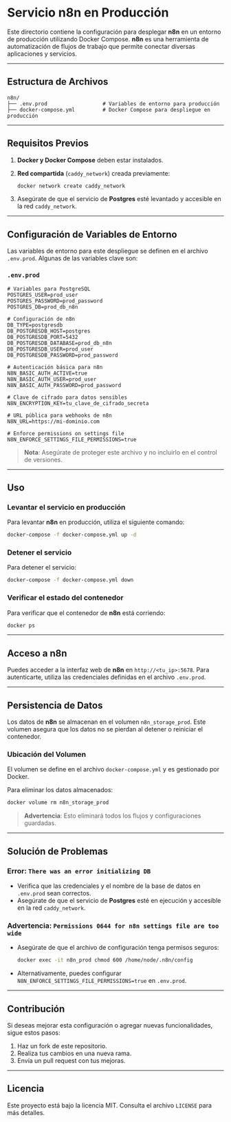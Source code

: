 # Servicio n8n en Producción

Este directorio contiene la configuración para desplegar **n8n** en un entorno de producción utilizando Docker Compose. **n8n** es una herramienta de automatización de flujos de trabajo que permite conectar diversas aplicaciones y servicios.

---

## **Estructura de Archivos**

```plaintext
n8n/
├── .env.prod                  # Variables de entorno para producción
├── docker-compose.yml         # Docker Compose para despliegue en producción
```

---

## **Requisitos Previos**

1. **Docker y Docker Compose** deben estar instalados.
2. **Red compartida** (`caddy_network`) creada previamente:

   ```bash
   docker network create caddy_network
   ```

3. Asegúrate de que el servicio de **Postgres** esté levantado y accesible en la red `caddy_network`.

---

## **Configuración de Variables de Entorno**

Las variables de entorno para este despliegue se definen en el archivo `.env.prod`. Algunas de las variables clave son:

### **`.env.prod`**

```plaintext
# Variables para PostgreSQL
POSTGRES_USER=prod_user
POSTGRES_PASSWORD=prod_password
POSTGRES_DB=prod_db_n8n

# Configuración de n8n
DB_TYPE=postgresdb
DB_POSTGRESDB_HOST=postgres
DB_POSTGRESDB_PORT=5432
DB_POSTGRESDB_DATABASE=prod_db_n8n
DB_POSTGRESDB_USER=prod_user
DB_POSTGRESDB_PASSWORD=prod_password

# Autenticación básica para n8n
N8N_BASIC_AUTH_ACTIVE=true
N8N_BASIC_AUTH_USER=prod_user
N8N_BASIC_AUTH_PASSWORD=prod_password

# Clave de cifrado para datos sensibles
N8N_ENCRYPTION_KEY=tu_clave_de_cifrado_secreta

# URL pública para webhooks de n8n
N8N_URL=https://mi-dominio.com

# Enforce permissions on settings file
N8N_ENFORCE_SETTINGS_FILE_PERMISSIONS=true
```

> **Nota**: Asegúrate de proteger este archivo y no incluirlo en el control de versiones.

---

## **Uso**

### **Levantar el servicio en producción**

Para levantar **n8n** en producción, utiliza el siguiente comando:

```bash
docker-compose -f docker-compose.yml up -d
```

### **Detener el servicio**

Para detener el servicio:

```bash
docker-compose -f docker-compose.yml down
```

### **Verificar el estado del contenedor**

Para verificar que el contenedor de **n8n** está corriendo:

```bash
docker ps
```

---

## **Acceso a n8n**

Puedes acceder a la interfaz web de **n8n** en `http://<tu_ip>:5678`. Para autenticarte, utiliza las credenciales definidas en el archivo `.env.prod`.

---

## **Persistencia de Datos**

Los datos de **n8n** se almacenan en el volumen `n8n_storage_prod`. Este volumen asegura que los datos no se pierdan al detener o reiniciar el contenedor.

### **Ubicación del Volumen**

El volumen se define en el archivo `docker-compose.yml` y es gestionado por Docker.

Para eliminar los datos almacenados:

```bash
docker volume rm n8n_storage_prod
```

> **Advertencia**: Esto eliminará todos los flujos y configuraciones guardadas.

---

## **Solución de Problemas**

### **Error: `There was an error initializing DB`**

- Verifica que las credenciales y el nombre de la base de datos en `.env.prod` sean correctos.
- Asegúrate de que el servicio de **Postgres** esté en ejecución y accesible en la red `caddy_network`.

### **Advertencia: `Permissions 0644 for n8n settings file are too wide`**

- Asegúrate de que el archivo de configuración tenga permisos seguros:

  ```bash
  docker exec -it n8n_prod chmod 600 /home/node/.n8n/config
  ```

- Alternativamente, puedes configurar `N8N_ENFORCE_SETTINGS_FILE_PERMISSIONS=true` en `.env.prod`.

---

## **Contribución**

Si deseas mejorar esta configuración o agregar nuevas funcionalidades, sigue estos pasos:

1. Haz un fork de este repositorio.
2. Realiza tus cambios en una nueva rama.
3. Envía un pull request con tus mejoras.

---

## **Licencia**

Este proyecto está bajo la licencia MIT. Consulta el archivo `LICENSE` para más detalles.
